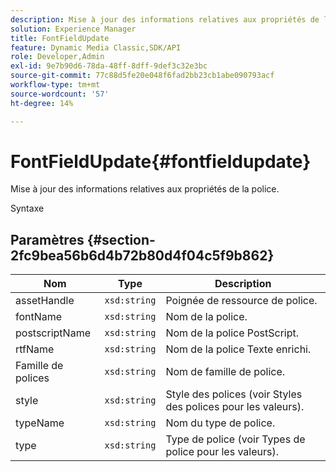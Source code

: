 ```yaml
---
description: Mise à jour des informations relatives aux propriétés de la police.
solution: Experience Manager
title: FontFieldUpdate
feature: Dynamic Media Classic,SDK/API
role: Developer,Admin
exl-id: 9e7b90d6-78da-48ff-8dff-9def3c32e3bc
source-git-commit: 77c88d5fe20e048f6fad2bb23cb1abe090793acf
workflow-type: tm+mt
source-wordcount: '57'
ht-degree: 14%

---
```


# FontFieldUpdate{#fontfieldupdate}

Mise à jour des informations relatives aux propriétés de la police.

Syntaxe

## Paramètres {#section-2fc9bea56b6d4b72b80d4f04c5f9b862}

| Nom | Type | Description |
|---|---|---|
| assetHandle | `xsd:string` | Poignée de ressource de police. |
| fontName | `xsd:string` | Nom de la police. |
| postscriptName | `xsd:string` | Nom de la police PostScript. |
| rtfName | `xsd:string` | Nom de la police Texte enrichi. |
| Famille de polices | `xsd:string` | Nom de famille de police. |
| style | `xsd:string` | Style des polices (voir Styles des polices pour les valeurs). |
| typeName | `xsd:string` | Nom du type de police. |
| type | `xsd:string` | Type de police (voir Types de police pour les valeurs). |
